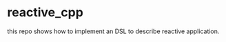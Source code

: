 reactive_cpp
============

this repo shows how to implement an DSL to describe reactive application.
